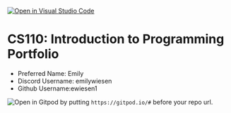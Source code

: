 [![Open in Visual Studio Code](https://classroom.github.com/assets/open-in-vscode-c66648af7eb3fe8bc4f294546bfd86ef473780cde1dea487d3c4ff354943c9ae.svg)](https://classroom.github.com/online_ide?assignment_repo_id=9813205&assignment_repo_type=AssignmentRepo)
# CS110: Introduction to Programming Portfolio

- Preferred Name: Emily
- Discord Username: emilywiesen
- Github Username:ewiesen1

![Open in Gitpod](https://gitpod.io/button/open-in-gitpod.svg) by putting `https://gitpod.io/#` before your repo url.
